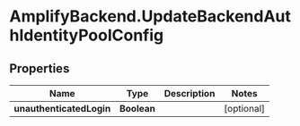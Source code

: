 # AmplifyBackend.UpdateBackendAuthIdentityPoolConfig

## Properties

Name | Type | Description | Notes
------------ | ------------- | ------------- | -------------
**unauthenticatedLogin** | **Boolean** |  | [optional] 


